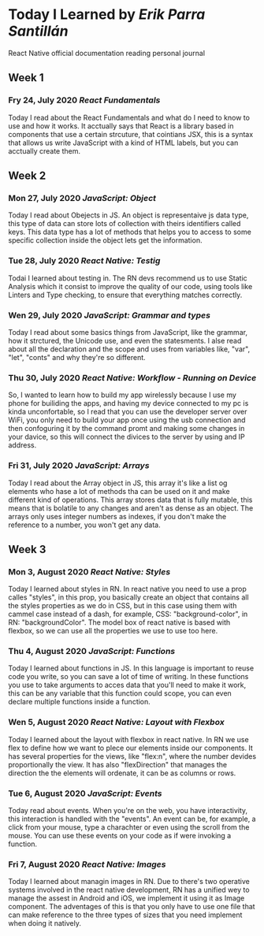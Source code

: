 # Today I Learned by *Erik Parra Santillán*

React Native official documentation reading personal journal

## Week 1

### Fry 24, July 2020 *React Fundamentals*
Today I read about the React Fundamentals and what do I need to know to use and how it works. It acctually says that React is a library based in components that use a certain strcuture, that cointians JSX, this is a syntax that allows us write JavaScript with a kind of HTML labels, but you can acctually create them.

## Week 2

### Mon 27, July 2020 *JavaScript: Object*
Today I read about Obejects in JS. An object is representaive js data type, this type of data can store lots of collection with theirs identifiers called keys. This data type has a lot of methods that helps you to access to some specific collection inside the object lets get the information.

### Tue 28, July 2020 *React Native: Testig*
Todai I learned about testing in. The RN devs recommend us to use Static Analysis 
which it consist to improve the quality of our code, using tools like Linters and Type checking, to ensure that everything matches correctly.

### Wen 29, July 2020 *JavaScript: Grammar and types*
Today I read about some basics things from JavaScript, like the grammar, how it strctured, the Unicode use, and even the statesments. I alse read about all the declaration and the scope and uses from variables like, "var", "let", "conts" and why they're so different.

### Thu 30, July 2020 *React Native: Workflow - Running on Device*
So, I wanted to learn how to build my app wirelessly because I use my phone for builiding the apps, and having my device connected to my pc is kinda unconfortable, so I read that you can use the developer server over WiFi, you only need to build your app once using the usb connection and then confoguring it by the command promt and making some changes in your davice, so this will connect the divices to the server by using and IP address.

### Fri 31, July 2020 *JavaScript: Arrays*
Today I read about the Array object in JS, this array it's like a list og elements who hase a lot of methods tha can be used on it and make different kind of operations. This array stores data that is fully mutable, this means that is bolatile to any changes and aren't as dense as an object. The arrays only uses integer numbers as indexes, if you don't make the reference to a number, you won't get any data.

## Week 3

### Mon 3, August 2020 *React Native: Styles*
Today I learned about styles in RN. In react native you need to use a prop calles "styles", in this prop, you basically create an object that contains all the styles properties as we do in CSS, but in this case using them with cammel case instead of a dash, for example, CSS: "background-color", in RN: "backgroundColor". The model box of react native is based with flexbox, so we can use all the properties we use to use too here.

### Thu 4, August 2020 *JavaScript: Functions*
Today I learned about functions in JS. In this language is important to reuse code you write, so you can save a lot of time of writing. In these functions you use to take arguments to acces data that you'll need to make it work, this can be any variable that this function could scope, you can even declare multiple functions inside a function.

### Wen 5, August 2020 *React Native: Layout with Flexbox*
Today I learned about the layout with flexbox in react native. In RN we use flex to define how we want to plece our elements inside our components. It has several properties for the views, like "flex:n", where the number devides proportionally the view. It has also "flexDirection" that manages the direction the the elements will ordenate, it can be as columns or rows.

### Tue 6, August 2020 *JavaScript: Events*
Today read about events. When you're on the web, you have interactivity, this interaction is handled with the "events". An event can be, for example, a click from your mouse, type a charachter or even using the scroll from the mouse. You can use these events on your code as if were invoking a function.

### Fri 7, August 2020 *React Native: Images*
Today I learned about managin images in RN. Due to there's two operative systems involved in the react native development, RN has a unified wey to manage the assest in Android and iOS, we implement it using it as Image component. The adventages of this is that you only have to use one file that can make reference to the three types of sizes that you need implement when doing it natively.